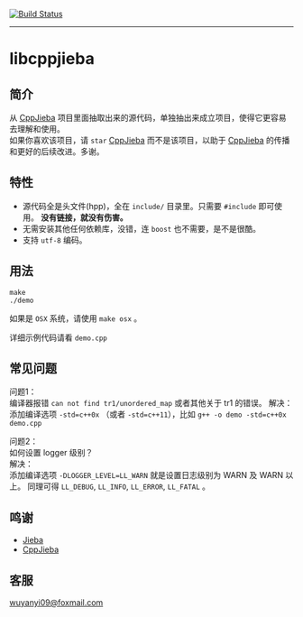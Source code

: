 [![Build Status](https://travis-ci.org/aszxqw/libcppjieba.png?branch=master)](https://travis-ci.org/aszxqw/libcppjieba)
- - -

# libcppjieba

## 简介

从 [CppJieba] 项目里面抽取出来的源代码，单独抽出来成立项目，使得它更容易去理解和使用。  
如果你喜欢该项目，请 `star` [CppJieba] 而不是该项目，以助于 [CppJieba] 的传播和更好的后续改进。多谢。  

## 特性

+ 源代码全是头文件(hpp)，全在 `include/` 目录里。只需要 `#include` 即可使用。 **没有链接，就没有伤害。**
+ 无需安装其他任何依赖库，没错，连 `boost` 也不需要，是不是很酷。
+ 支持 `utf-8` 编码。

## 用法

```
make 
./demo
```

如果是 `OSX` 系统，请使用 `make osx` 。

详细示例代码请看 `demo.cpp`

## 常见问题

问题1：   
编译器报错 `can not find tr1/unordered_map` 或者其他关于 tr1 的错误。
解决：    
添加编译选项 `-std=c++0x` （或者 `-std=c++11`），比如 `g++ -o demo -std=c++0x demo.cpp`  

问题2：   
如何设置 logger 级别？  
解决：    
添加编译选项 `-DLOGGER_LEVEL=LL_WARN`  就是设置日志级别为 WARN 及 WARN 以上。
同理可得 `LL_DEBUG`, `LL_INFO`, `LL_ERROR`, `LL_FATAL` 。

## 鸣谢

+ [Jieba]
+ [CppJieba]

## 客服

wuyanyi09@foxmail.com

[CppJieba]:https://github.com/aszxqw/cppjieba
[Jieba]:https://github.com/fxsjy/jieba

